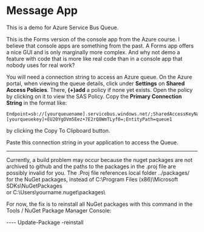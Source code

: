 # Message App

This is a demo for Azure Service Bus Queue.

This is the Forms version of the console app from the Azure course.
I believe that console apps are something from the past.
A Forms app offers a nice GUI and is only marginally more complex.
And why not demo a feature with code that is more like real code 
than in a console app that nobody uses for real work?

You will need a connection string to access an Azure queue.
On the Azure portal, when viewing the queue details,
click under **Settings** on **Shared Access Policies**.
There, **(+)add** a policy if none yet exists.
Open the policy by clicking on it to view the SAS Policy.
Copy the **Primary Connection String** in the format like:

```
Endpoint=sb://[yourqueuename].servicebus.windows.net/;SharedAccessKeyName=mypolicy;SharedAccessKey=[yourqueuekey]+EU20YgOVm5Eez+7E2rQ8WmTLyf0=;EntityPath=queue1
```

by clicking the Copy To Clipboard button.

Paste this connection string in your application to access the Queue.

------------------
Currently, a build problem may occur because the nuget packages are not archived to github
and the paths to the packages in the .proj file are possibly invalid for you.
The .Proj file references local folder ../packages/ for the NuGet packages, 
instead of C:\Program Files (x86)\Microsoft SDKs\NuGetPackages\
or C:\Users\yourname\.nuget\packages\

For now, the fix is to reinstall all NuGet packages with this command in the Tools / NuGet Package Manager Console:

---- Update-Package -reinstall



